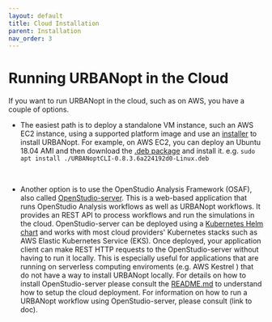 ```yaml
---
layout: default
title: Cloud Installation
parent: Installation
nav_order: 3
---
```


# Running URBANopt in the Cloud 

If you want to run URBANopt in the cloud, such as on AWS, you have a couple of options. 

- The easiest path is to deploy a standalone VM instance, such an AWS EC2 instance, using a supported platform image and use an [installer](http://urbanopt-cli-installers.s3-website-us-west-2.amazonaws.com/) to install URBANopt. For example, on AWS EC2, you can deploy an Ubuntu 18.04 AMI and then download the [.deb package](http://urbanopt-cli-installers.s3-website-us-west-2.amazonaws.com/) and install it. e.g. `sudo apt install ./URBANoptCLI-0.8.3.6a224192d0-Linux.deb`

   <br>    
    
- Another option is to use the OpenStudio Analysis Framework (OSAF), also called [OpenStudio-server](https://github.com/NREL/OpenStudio-server). This is a web-based application that runs OpenStudio Analysis workflows as well as URBANopt workflows.  It provides an REST API to process workflows and run the simulations in the cloud. OpenStudio-server can be deployed using a [Kubernetes Helm chart](https://github.com/NREL/OpenStudio-server-helm) and works with most cloud providers' Kubernetes stacks such as AWS Elastic Kubernetes Service (EKS). Once deployed, your application client can make REST HTTP requests to the OpenStudio-server without having to run it locally. This is especially useful for applications that are running on serverless computing enviroments (e.g. AWS Kestrel ) that do not have a way to install URBANopt locally.   For details on how to install OpenStudio-server please consult the [README.md](https://github.com/NREL/OpenStudio-server-helm/#readme) to understand how to setup the cloud deployment. For information on how to run a URBANopt workflow using OpenStudio-server, please consult (link to doc). 
